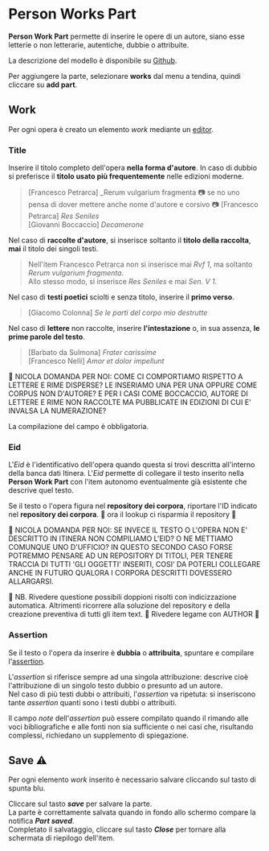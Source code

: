 # Person Works Part

**Person Work Part** permette di inserire le opere di un autore, siano esse letterie o non letterarie, autentiche, dubbie o attribuite.   

La descrizione del modello è disponibile su [Github](https://github.com/vedph/cadmus-itinera#personworkspart).

Per aggiungere la parte, selezionare **works** dal menu a tendina, quindi cliccare su **add part**.  

##  Work
Per ogni opera è creato un elemento _work_ mediante un [editor](Editor_Brick.md).

###  Title
Inserire il titolo completo dell'opera **nella forma d'autore**. In caso di dubbio si preferisce il **titolo usato più frequentemente** nelle edizioni moderne.
> [Francesco Petrarca] _Rerum vulgarium fragmenta 📷 se no uno pensa di dover mettere anche nome d'autore e corsivo 📷 
> [Francesco Petrarca] _Res Seniles_   
> [Giovanni Boccaccio] _Decamerone_      

Nel caso di **raccolte d'autore**, si inserisce soltanto il **titolo della raccolta**, **mai** il titolo dei singoli testi.  
> Nell'item Francesco Petrarca non si inserisce mai _Rvf 1_, ma soltanto _Rerum vulgarium fragmenta_.  
> Allo stesso modo, si inserisce _Res Seniles_ e mai _Sen. V 1_.      

Nel caso di **testi poetici** sciolti e senza titolo, inserire il **primo verso**.  
> [Giacomo Colonna] _Se le parti del corpo mio destrutte_       

Nel caso di **lettere** non raccolte, inserire **l'intestazione** o, in sua assenza, **le prime parole del testo**.   
> [Barbato da Sulmona] _Frater carissime_  
> [Francesco Nelli] _Amor et dolor impellunt_      

🚧 NICOLA DOMANDA PER NOI: COME CI COMPORTIAMO RISPETTO A LETTERE E RIME DISPERSE? LE INSERIAMO UNA PER UNA OPPURE COME CORPUS NON D'AUTORE? E PER I CASI COME BOCCACCIO, AUTORE DI LETTERE E RIME NON RACCOLTE MA PUBBLICATE IN EDIZIONI DI CUI E' INVALSA LA NUMERAZIONE? 

La compilazione del campo è obbligatoria.  

### Eid
L'_Eid_ è l'identificativo dell'opera quando questa si trovi descritta all'interno della banca dati Itinera. L'_Eid_ permette di collegare il testo inserito nella **Person Work Part** con l'item autonomo eventualmente già esistente che descrive quel testo.

Se il testo o l'opera figura nel **repository dei corpora**, riportare l'ID indicato nel **repository dei corpora**.
🚧 ora il lookup ci risparmia il repository 🚧 

🚧 NICOLA DOMANDA PER NOI: SE INVECE IL TESTO O L'OPERA NON E' DESCRITTO IN ITINERA NON COMPILIAMO L'EID? O NE METTIAMO COMUNQUE UNO D'UFFICIO? IN QUESTO SECONDO CASO FORSE POTREMMO PENSARE AD UN REPOSITORY DI TITOLI, PER TENERE TRACCIA DI TUTTI 'GLI OGGETTI' INSERITI, COSI' DA POTERLI COLLEGARE ANCHE IN FUTURO QUALORA I CORPORA DESCRITTI DOVESSERO ALLARGARSI.

🚧 NB. Rivedere questione possibili doppioni risolti con indicizzazione automatica. Altrimenti ricorrere alla soluzione del repository e della creazione preventiva di tutti gli item text.
🚧 Rivedere legame con AUTHOR 🚧


###  Assertion  
Se il testo o l'opera da inserire è **dubbia** o **attribuita**, spuntare e compilare l'[assertion](Assertion_Brick).

L'_assertion_ si riferisce sempre ad una singola attribuzione: descrive cioè l'attribuzione di un singolo testo dubbio o presunto ad un autore.  
Nel caso di più testi dubbi o attribuiti, l'_assertion_ va ripetuta: si inseriscono tante _assertion_ quanti sono i testi dubbi o attribuiti.  

Il campo _note_ dell'_assertion_ può essere compilato quando il rimando alle voci bibliografiche e alle fonti non sia sufficiente o nei casi che, risultando complessi, richiedano un supplemento di spiegazione.

## Save ⚠️ 

Per ogni elemento _work_ inserito è necessario salvare cliccando sul tasto di spunta blu.

Cliccare sul tasto **_save_** per salvare la parte.  
La parte è correttamente salvata quando in fondo allo schermo compare la notifica **_Part saved_**.  
Completato il salvataggio, cliccare sul tasto **_Close_** per tornare alla schermata di riepilogo dell'item.
